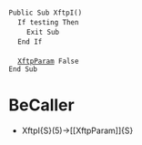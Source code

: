 &nbsp;  &nbsp;  &nbsp;  &nbsp;  
`Public Sub XftpI()`  
&nbsp;&nbsp;&nbsp;&nbsp;`If testing Then`  
&nbsp;&nbsp;&nbsp;&nbsp;&nbsp;&nbsp;&nbsp;&nbsp;`Exit Sub`  
&nbsp;&nbsp;&nbsp;&nbsp;`End If`  
&nbsp;  &nbsp;  &nbsp;  &nbsp;  
&nbsp;&nbsp;&nbsp;&nbsp;[`XftpParam`](XftpParam)` False`  
`End Sub`  


# BeCaller
- XftpI{S}(5)->[[XftpParam]]{S}

